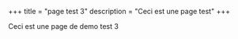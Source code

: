 ﻿+++
title = "page test 3"
description = "Ceci est une page test"
+++

Ceci est une page de demo test 3
